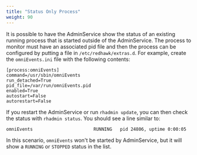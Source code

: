```yaml
---
title: "Status Only Process"
weight: 90
---
```


It is possible to have the AdminService show the status of an existing running process that is started outside of the AdminService. The process to monitor must have an associated pid file and then the process can be configured by putting a file in `/etc/redhawk/extras.d`. For example, create the `omniEvents.ini` file with the following contents:
```
[process:omniEvents]
command=/usr/sbin/omniEvents
run_detached=True
pid_file=/var/run/omniEvents.pid
enabled=True
autostart=False
autorestart=False
```
If you restart the AdminService or run `rhadmin update`, you can then check the status with `rhadmin status`. You should see a line similar to:
```
omniEvents                       RUNNING   pid 24806, uptime 0:00:05
```

In this scenario, `omniEvents` won't be started by AdminService, but it will show a `RUNNING` or `STOPPED` status in the list.
